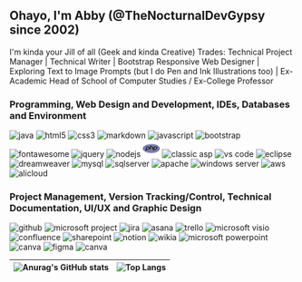 ## Ohayo, I'm Abby (@TheNocturnalDevGypsy since 2002)
I'm kinda your Jill of all (Geek and kinda Creative) Trades: Technical Project Manager | Technical Writer | Bootstrap Responsive Web Designer | Exploring Text to Image Prompts (but I do Pen and Ink Illustrations too) | Ex-Academic Head of School of Computer Studies / Ex-College Professor

### Programming, Web Design and Development, IDEs, Databases and Environment
<p>
  <img src="https://cdn.jsdelivr.net/gh/devicons/devicon@latest/icons/java/java-original.svg" alt="java" width="30" height="30" />
  <img src="https://cdn.jsdelivr.net/gh/devicons/devicon@latest/icons/html5/html5-plain.svg" alt="html5" width="30" height="30" />
  <img src="https://cdn.jsdelivr.net/gh/devicons/devicon@latest/icons/css3/css3-plain.svg" alt="css3" width="30" height="30" />
  <img src="https://cdn.jsdelivr.net/gh/devicons/devicon@latest/icons/markdown/markdown-original.svg" alt="markdown" width="30" height="30" />
  <img src="https://cdn.jsdelivr.net/gh/devicons/devicon@latest/icons/javascript/javascript-plain.svg" alt="javascript" width="30" height="30" />
  <img src="https://cdn.jsdelivr.net/gh/devicons/devicon@latest/icons/bootstrap/bootstrap-original.svg" alt="bootstrap" width="30" height="30" />
  <img src="https://www.cdnlogo.com/logos/f/80/fontawesome.svg" alt="fontawesome" width="30" height="30" />
  <img src="https://cdn.jsdelivr.net/gh/devicons/devicon@latest/icons/jquery/jquery-plain.svg" alt="jquery" width="30" height="30" />
  <img src="https://cdn.jsdelivr.net/gh/devicons/devicon@latest/icons/nodejs/nodejs-plain.svg" alt="nodejs" width="30" height="30" />
  <img src="https://raw.githubusercontent.com/devicons/devicon/master/icons/php/php-original.svg" alt="php" width="30" height="30" />
  <img src="https://uxwing.com/wp-content/themes/uxwing/download/file-and-folder-type/file-asp-color-red-icon.svg" alt="classic asp" width="30" height="30" />
  <img src="https://cdn.jsdelivr.net/gh/devicons/devicon@latest/icons/vscode/vscode-original.svg" alt="vs code" width="30" height="30" />
  <img src="https://cdn.jsdelivr.net/gh/devicons/devicon@latest/icons/eclipse/eclipse-original.svg" alt="eclipse" width="30" height="30" />
  <img src="https://cdn.jsdelivr.net/gh/devicons/devicon@latest/icons/dreamweaver/dreamweaver-original.svg" alt="dreamweaver" width="30" height="30" />
  <img src="https://cdn.jsdelivr.net/gh/devicons/devicon@latest/icons/mysql/mysql-original.svg" alt="mysql" width="30" height="30" />
  <img src="https://cdn.jsdelivr.net/gh/devicons/devicon@latest/icons/microsoftsqlserver/microsoftsqlserver-plain.svg" alt="sqlserver" width="30" height="30" />
  <img src="https://cdn.jsdelivr.net/gh/devicons/devicon@latest/icons/apache/apache-original.svg" alt="apache" width="30" height="30" />
  <img src="https://www.cdnlogo.com/logos/w/40/windows-server-2.svg" alt="windows server" width="30" height="30" />
  <img src="https://cdn.jsdelivr.net/gh/devicons/devicon@latest/icons/amazonwebservices/amazonwebservices-plain-wordmark.svg" alt="aws" width="30" height="30" />
  <img src="https://www.vectorlogo.zone/logos/alibabacloud/alibabacloud-icon.svg" alt="alicloud" width="30" height="30" />
</p>

### Project Management, Version Tracking/Control, Technical Documentation, UI/UX and Graphic Design
<p>
  <img src="https://www.vectorlogo.zone/logos/github/github-icon.svg" alt="github" width="30" height="30" />
  <img src="https://www.cdnlogo.com/logos/m/48/microsoft-project-2019-present.svg" alt="microsoft project" width="30" height="30" />
  <img src="https://cdn.jsdelivr.net/gh/devicons/devicon@latest/icons/jira/jira-original.svg" alt="jira" width="30" height="30" />
  <img src="https://www.cdnlogo.com/logos/a/73/asana.svg" alt="asana" width="30" height="30" />
  <img src="https://cdn.jsdelivr.net/gh/devicons/devicon@latest/icons/trello/trello-original.svg" alt="trello" width="30" height="30" />
  <img src="https://www.cdnlogo.com/logos/m/38/microsoft-visio.svg" alt="microsoft visio" width="30" height="30" />
  <img src="https://cdn.jsdelivr.net/gh/devicons/devicon@latest/icons/confluence/confluence-original.svg" alt="confluence" width="30" height="30" />
  <img src="https://www.cdnlogo.com/logos/m/94/microsoft-sharepoint.svg" alt="sharepoint" width="30" height="30" />
  <img src="https://cdn.jsdelivr.net/gh/devicons/devicon@latest/icons/notion/notion-original.svg" alt="notion" width="30" height="30" />
  <img src="https://www.cdnlogo.com/logos/w/93/wikia.svg" alt="wikia" width="30" height="30" />
  <img src="https://www.cdnlogo.com/logos/m/99/microsoft-office-powerpoint-2018-present.svg" alt="microsoft powerpoint" width="30" height="30" />
  <img src="https://cdn.jsdelivr.net/gh/devicons/devicon@latest/icons/canva/canva-original.svg" alt="canva" width="30" height="30" />
  <img src="https://cdn.jsdelivr.net/gh/devicons/devicon@latest/icons/figma/figma-original.svg" alt="figma" width="30" height="30" />
  <img src="https://cdn.jsdelivr.net/gh/devicons/devicon@latest/icons/photoshop/photoshop-original.svg" alt="canva" width="30" height="30" />
</p>

| ![Anurag's GitHub stats](https://github-readme-stats.vercel.app/api?username=thenocturnaldevgypsy&rank_icon=github&show_icons=true&theme=transparent&hide_border=true&show=reviews,discussions_started,discussions_answered,prs_merged,prs_merged_percentage) | ![Top Langs](https://github-readme-stats.vercel.app/api/top-langs/?username=thenocturnaldevgypsy&layout=compact&theme=transparent&hide_border=true) |
| ------------- | ------------- |




<!---
thenocturnaldevgypsy/thenocturnaldevgypsy is a ✨ special ✨ repository because its `README.md` (this file) appears on your GitHub profile.
You can click the Preview link to take a look at your changes.

![Anurag's GitHub stats](https://github-readme-stats.vercel.app/api?username=anuraghazra&show_icons=true&theme=transparent)

| <a href="https://github.com/anuraghazra/github-readme-stats"><img align="center" src="https://github-readme-stats.vercel.app/api?username=thenocturnaldevgypsy&show_icons=true&include_all_commits=true&theme=buefy&hide_border=true" alt="github stats" /></a> | <a href="https://github.com/anuraghazra/github-readme-stats"><img align="center" src="https://github-readme-stats.vercel.app/api/top-langs/?username=thenocturnaldevgypsy&layout=compact&theme=buefy&hide_border=true" /></a> |
| ------------- | ------------- |

--->
